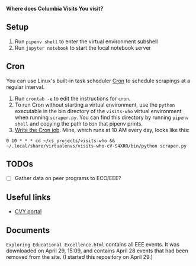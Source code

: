 **Where does Columbia Visits You visit?**

## Setup

1. Run `pipenv shell` to enter the virtual environment subshell
2. Run `jupyter notebook` to start the local notebook server

## Cron

You can use Linux's built-in task scheduler [Cron](http://man7.org/linux/man-pages/man8/crond.8.html) to schedule scrapings at a regular interval.

1. Run `crontab -e` to edit the instructions for `cron`.
2. To run Cron without starting a virtual environment, use the `python` executable in the bin directory of the `visits-who` virtual environment when running `scraper.py`. You can find this directory by running `pipenv shell` and copying the path to `bin` that pipenv prints.
3. [Write the Cron job](https://help.dreamhost.com/hc/en-us/articles/215767047-Creating-a-custom-Cron-Job). Mine, which runs at 10 AM every day, looks like this:
```
0 10 * * * cd ~/cs_projects/visits-who && ~/.local/share/virtualenvs/visits-who-cV-S4XRR/bin/python scraper.py
```

## TODOs

- [ ] Gather data on peer programs to ECO/EEE?

## Useful links

* [CVY portal](https://apply.college.columbia.edu/portal/register?c=&country=)

## Documents

`Exploring Educational Excellence.html` contains all EEE events. It was downloaded on April 29, 15:09, and contains April 28 events that had been removed from the site. (I started this repository on April 29.)
